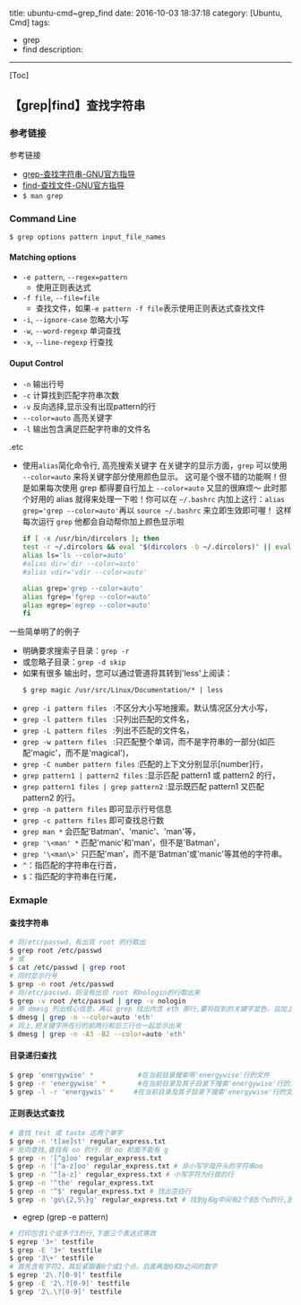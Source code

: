 title: ubuntu-cmd~grep_find
date: 2016-10-03 18:37:18
category: [Ubuntu, Cmd]
tags:
  - grep
  - find
description:
----
[Toc]

## 【grep|find】查找字符串

### 参考链接 ###
参考链接
* [grep-查找字符串-GNU官方指导](https://www.gnu.org/software/grep/manual/grep.html)
* [find-查找文件-GNU官方指导](https://www.gnu.org/software/findutils/manual/html_mono/find.html)
* `$ man grep`

### Command Line ###

```
$ grep options pattern input_file_names
```

#### Matching options ####

* `-e pattern`, `--regex=pattern`
    * 使用正则表达式
* `-f file`, `--file=file`
    * 查找文件，如果`-e pattern -f file`表示使用正则表达式查找文件
* `-i`, `--ignore-case` 忽略大小写
* `-w`, `--word-regexp` 单词查找
* `-x`, `--line-regexp` 行查找

#### Ouput Control ####

* `-n` 输出行号
* `-c` 计算找到匹配字符串次数
* `-v` 反向选择,显示没有出现pattern的行
* `--color=auto` 高亮关键字
* `-l` 输出包含满足匹配字符串的文件名

.etc

* 使用`alias`简化命令行, 高亮搜索关键字
  在关键字的显示方面，`grep` 可以使用 `--color=auto` 来将关键字部分使用颜色显示。 这可是个很不错的功能啊！但是如果每次使用 grep 都得要自行加上 `--color=auto` 又显的很麻烦～ 此时那个好用的 alias 就得来处理一下啦！你可以在 `~/.bashrc` 内加上这行：`alias grep='grep --color=auto'`再以 `source ~/.bashrc` 来立即生效即可喔！ 这样每次运行 `grep` 他都会自动帮你加上颜色显示啦
  ```bash
  if [ -x /usr/bin/dircolors ]; then
  test -r ~/.dircolors && eval "$(dircolors -b ~/.dircolors)" || eval "$(dircolors -b)"
  alias ls='ls --color=auto'
  #alias dir='dir --color=auto'
  #alias vdir='vdir --color=auto'

  alias grep='grep --color=auto'
  alias fgrep='fgrep --color=auto'
  alias egrep='egrep --color=auto'
  fi
  ```

一些简单明了的例子
* 明确要求搜索子目录：`grep -r`
* 或忽略子目录：`grep -d skip`
* 如果有很多 输出时，您可以通过管道将其转到'less'上阅读：
    ```
    $ grep magic /usr/src/Linux/Documentation/* | less
    ```
* `grep -i pattern files ` :不区分大小写地搜索。默认情况区分大小写，
* `grep -l pattern files ` :只列出匹配的文件名，
* `grep -L pattern files ` :列出不匹配的文件名，
* `grep -w pattern files ` :只匹配整个单词，而不是字符串的一部分(如匹配'magic'，而不是'magical')，
* `grep -C number pattern files`  :匹配的上下文分别显示[number]行，
* `grep pattern1 | pattern2 files`  :显示匹配 pattern1 或 pattern2 的行，
* `grep pattern1 files | grep pattern2` :显示既匹配 pattern1 又匹配 pattern2 的行。
* `grep -n pattern files`  即可显示行号信息
* `grep -c pattern files`  即可查找总行数
* `grep man *` 会匹配'Batman'、'manic'、'man'等，
* `grep '\<man' *` 匹配'manic'和'man'，但不是'Batman'，
* `grep '\<man\>'` 只匹配'man'，而不是'Batman'或'manic'等其他的字符串。
* `^`：指匹配的字符串在行首，
* `$`：指匹配的字符串在行尾，


### Exmaple ###

#### 查找字符串 ####

```bash
# 将/etc/passwd，有出现 root 的行取出
$ grep root /etc/passwd
# 或
$ cat /etc/passwd | grep root
# 同时显示行号
$ grep -n root /etc/passwd
# 将/etc/passwd，将没有出现 root 和nologin的行取出来
$ grep -v root /etc/passwd | grep -v nologin
# 用 dmesg 列出核心信息，再以 grep 找出内含 eth 那行,要将捉到的关键字显色，且加上行号来表示：
$ dmesg | grep -n --color=auto 'eth'
# 同上,把关键字所在行的前两行和后三行也一起显示出来
$ dmesg | grep -n -A3 -B2 --color=auto 'eth'
```

#### 目录递归查找 ####

```bash
$ grep 'energywise' *           #在当前目录搜索带'energywise'行的文件
$ grep -r 'energywise' *        #在当前目录及其子目录下搜索'energywise'行的文件
$ grep -l -r 'energywis' *     #在当前目录及其子目录下搜索'energywise'行的文件，但是不显示匹配的行，只显示匹配的文件
```

#### 正则表达式查找 ####

```bash
# 查找 test 或 taste 这两个单字
$ grep -n 't[ae]st' regular_express.txt
# 反向查找,查找有 oo 的行，但 oo 前面不能有 g
$ grep -n '[^g]oo' regular_express.txt
$ grep -n '[^a-z]oo' regular_express.txt # 非小写字母开头的字符串oo
$ grep -n '^[a-z]' regular_express.txt # 小写字符为行首的行
$ grep -n '^the' regular_express.txt
$ grep -n '^$' regular_express.txt # 找出空白行 
$ grep -n 'go\{2,5\}g' regular_express.txt # 找到g和g中间有2个到5个o的行,因{}在shell中有特殊意义,需转义
```

* egrep (grep -e pattern)
```bash
# 打印包含1个或多个3的行,下面三个表达式等效
$ egrep '3+' testfile
$ grep -E '3+' testfile
$ grep '3\+' testfile      
# 首先含有字符2，其后紧跟着0个或1个点，后面再是0和9之间的数字
$ egrep '2\.?[0-9]' testfile
$ grep -E '2\.?[0-9]' testfile
$ grep '2\.\?[0-9]' testfile
```

